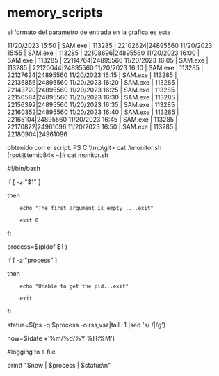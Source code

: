 # memory_scripts


el formato del parametro de entrada en la grafica es este 


11/20/2023 15:50  | SAM.exe | 113285 | 22102624|24895560
11/20/2023 15:55  | SAM.exe | 113285 | 22108696|24895560
11/20/2023 16:00  | SAM.exe | 113285 | 22114764|24895560
11/20/2023 16:05  | SAM.exe | 113285 | 22120044|24895560
11/20/2023 16:10  | SAM.exe | 113285 | 22127624|24895560
11/20/2023 16:15  | SAM.exe | 113285 | 22136856|24895560
11/20/2023 16:20  | SAM.exe | 113285 | 22143720|24895560
11/20/2023 16:25  | SAM.exe | 113285 | 22150584|24895560
11/20/2023 16:30  | SAM.exe | 113285 | 22156392|24895560
11/20/2023 16:35  | SAM.exe | 113285 | 22160352|24895560
11/20/2023 16:40  | SAM.exe | 113285 | 22165104|24895560
11/20/2023 16:45  | SAM.exe | 113285 | 22170872|24961096
11/20/2023 16:50  | SAM.exe | 113285 | 22180904|24961096


obtenido con el script:
PS C:\tmp\git> cat .\monitor.sh    
[root@temip84x ~]# cat monitor.sh

#!/bin/bash





if [ -z "$1" ]

then

        echo "The first argument is empty ....exit"

        exit 0

fi



process=$(pidof $1  )



if [ -z "process" ]

then

        echo "Unable to get the pid...exit"

        exit

fi

status=$(ps -q $process -o rss,vsz|tail -1 |sed 's/ /|/g')

now=$(date +'%m/%d/%Y %H:%M')



#logging to a file

printf "$now  | $process | $status\n"
